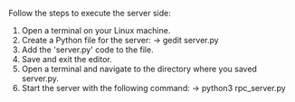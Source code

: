 Follow the steps to execute the server side:

1. Open a terminal on your Linux machine.
2. Create a Python file for the server:
  -> gedit server.py
3. Add the 'server.py' code to the file.
4. Save and exit the editor.
5. Open a terminal and navigate to the directory where you saved server.py.
6. Start the server with the following command:
 -> python3 rpc_server.py
